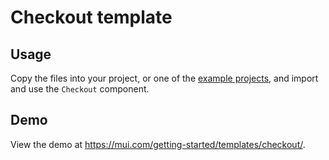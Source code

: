 # Checkout template

## Usage

<!-- #default-branch-switch -->

Copy the files into your project, or one of the [example projects](https://github.com/mui/material-ui/tree/master/examples), and import and use the `Checkout` component.

## Demo

<!-- #default-branch-switch -->

View the demo at https://mui.com/getting-started/templates/checkout/.
